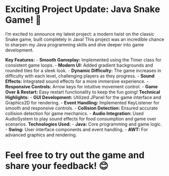 # Exciting Project Update: Java Snake Game! 🐍
I’m excited to announce my latest project: a modern twist on the classic Snake game, built completely in Java! This project was an incredible chance to sharpen my Java programming skills and dive deeper into game development.


**Key Features:**
     - **Smooth Gameplay:** Implemented using the Timer class for consistent game loops.
     - **Modern UI:** Added gradient backgrounds and rounded tiles for a sleek look.
     - **Dynamic Difficulty:** The game increases in difficulty with each level, challenging players as they progress.
     - **Sound Effects:** Integrated sound effects for a more immersive experience.
     - **Responsive Controls:** Arrow keys for intuitive movement control.
     - **Game Over & Restart:** Easy restart functionality to keep the fun going!
**Technical Highlights:**
     - **GUI Development:** Utilized JPanel for the game interface and Graphics2D for rendering.
     - **Event Handling:** Implemented KeyListener for smooth and responsive controls.
     - **Collision Detection:** Ensured accurate collision detection for game mechanics.
     - **Audio Integration:** Used AudioSystem to play sound effects for food consumption and game over scenarios.
**Technologies Used:**
     - **Java:** Core programming and game logic.
     - **Swing:** User interface components and event handling.
     - **AWT:** For advanced graphics and rendering.
# Feel free to try out the game and share your feedback! 😊
